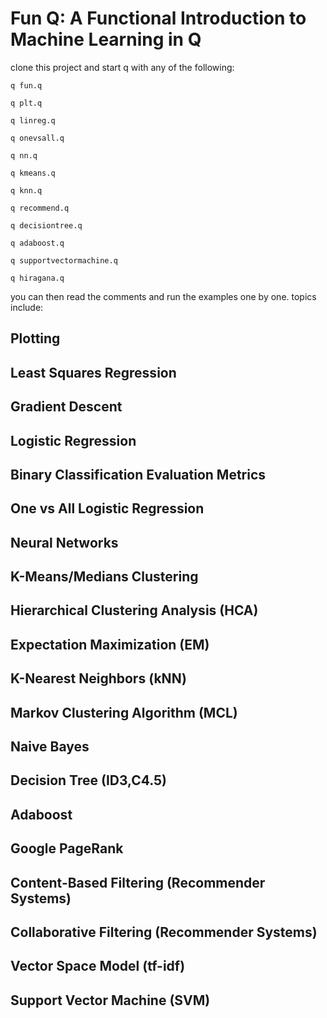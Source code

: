 # Fun Q: A Functional Introduction to Machine Learning in Q

clone this project and start q with any of the following:

`q fun.q`

`q plt.q`

`q linreg.q`

`q onevsall.q`

`q nn.q`

`q kmeans.q`

`q knn.q`

`q recommend.q`

`q decisiontree.q`

`q adaboost.q`

`q supportvectormachine.q`

`q hiragana.q`

you can then read the comments and run the examples one by one. topics include:

## Plotting

## Least Squares Regression

## Gradient Descent

## Logistic Regression

## Binary Classification Evaluation Metrics

## One vs All Logistic Regression

## Neural Networks

## K-Means/Medians Clustering

## Hierarchical Clustering Analysis (HCA)

## Expectation Maximization (EM)

## K-Nearest Neighbors (kNN)

## Markov Clustering Algorithm (MCL)

## Naive Bayes

## Decision Tree (ID3,C4.5)

## Adaboost

## Google PageRank

## Content-Based Filtering (Recommender Systems)

## Collaborative Filtering (Recommender Systems)

## Vector Space Model (tf-idf)

## Support Vector Machine (SVM)
